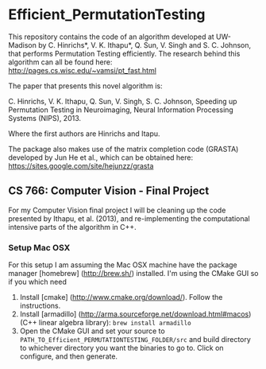 # Efficient_PermutationTesting
This repository contains the code of an algorithm developed at UW-Madison by C. Hinrichs*, V. K. Ithapu*, Q. Sun, V. Singh and S. C. Johnson, that performs Permutation Testing efficiently. The research behind this algorithm can all be found here: http://pages.cs.wisc.edu/~vamsi/pt_fast.html

The paper that presents this novel algorithm is:

C. Hinrichs, V. K. Ithapu, Q. Sun, V. Singh, S. C. Johnson, Speeding up Permutation Testing in Neuroimaging, Neural Information Processing Systems (NIPS), 2013.

Where the first authors are Hinrichs and Itapu.

The package also makes use of the matrix completion code (GRASTA) developed by Jun He et al., which can be obtained here:
https://sites.google.com/site/hejunzz/grasta

## CS 766: Computer Vision - Final Project

For my Computer Vision final project I will be cleaning up the code presented by Ithapu, et al. (2013), and re-implementing the computational intensive parts of the algorithm in C++.

### Setup Mac OSX
For this setup I am assuming the Mac OSX machine have the package manager [homebrew] (http://brew.sh/) installed. I'm  using the CMake GUI so if you which need

1. Install [cmake] (http://www.cmake.org/download/). Follow the instructions. 
2. Install [armadillo] (http://arma.sourceforge.net/download.html#macos) (C++ linear algebra library): `brew install armadillo`
3. Open the CMake GUI and set your source to `PATH_TO_Efficient_PERMUTATIONTESTING_FOLDER/src` and build directory to whichever directory you want the binaries to go to. Click on configure, and then generate.


